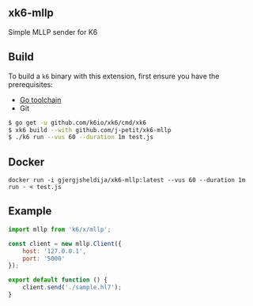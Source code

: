 ## xk6-mllp

Simple MLLP sender for K6


## Build

To build a `k6` binary with this extension, first ensure you have the prerequisites:

- [Go toolchain](https://go101.org/article/go-toolchain.html)
- Git

```bash
$ go get -u github.com/k6io/xk6/cmd/xk6
$ xk6 build --with github.com/j-petit/xk6-mllp 
$ ./k6 run --vus 60 --duration 1m test.js   
```

## Docker

```shell
docker run -i gjergjsheldija/xk6-mllp:latest --vus 60 --duration 1m run - < test.js
```

## Example

```javascript
import mllp from 'k6/x/mllp';

const client = new mllp.Client({
    host: '127.0.0.1',
    port: '5000'
});

export default function () {
    client.send('./sample.hl7');
}
```
